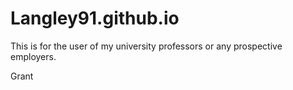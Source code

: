 # Langley91.github.io
This is for the user of my university professors or any prospective employers.

Grant
